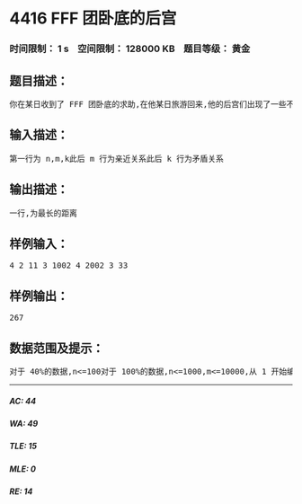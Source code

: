 # 4416 FFF 团卧底的后宫   
### 时间限制： 1 s&nbsp;&nbsp;&nbsp;&nbsp;空间限制： 128000 KB&nbsp;&nbsp;&nbsp;&nbsp;题目等级： 黄金  
## 题目描述：  

<pre>
你在某日收到了 FFF 团卧底的求助,在他某日旅游回来,他的后宫们出现了一些不可调和的矛盾,如果 FFF 团卧底把自己的宝贝分给 a 号妹子,那么 b 号妹子至少要在站在 a 号妹子的右边距离 d,妹子才愿意得到那个宝贝。可是后宫里也有玩得好的妹子呀,她们总是渴望亲近一点,如果把自己的宝贝分给 a 号妹子,那么与她亲近的妹子与 a 号妹子的距离不会超过 l。现在总共有 n 个妹子,k 个这样的矛盾关系,m 个亲近关系。假设他的宝贝是无限的,保证每一个妹子都有宝贝的情况下,第 n 个妹子和第一个妹子的最远距离是多少呢?
</pre>
  
  
## 输入描述：  

<pre>
第一行为 n,m,k此后 m 行为亲近关系此后 k 行为矛盾关系
</pre>
  
  
## 输出描述：  

<pre>
一行,为最长的距离
</pre>
  
  
## 样例输入：  

<pre>
4 2 11 3 1002 4 2002 3 33
</pre>
  
  
## 样例输出：  

<pre>
267
</pre>
  
  
## 数据范围及提示：  

<pre>
对于 40%的数据,n<=100对于 100%的数据,n<=1000,m<=10000,从 1 开始编号,距离在 int 范围内
</pre>
  
  
***  

##### AC: 44  
##### WA: 49  
##### TLE: 15  
##### MLE: 0  
##### RE: 14  
